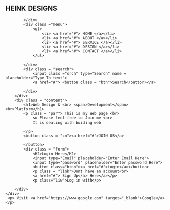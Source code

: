 
<!DOCTYPE html>
<html lang="en">
<head>
    <meta charset="UTF-8">
    <meta name="viewport" content="width=device-width, initial-scale=1.0">
     <title>WebPage design</title>
    <link rel="stylesheet" href="debbie.css">
</head>
<body>
    <div class = "main">
        <div class = "navbar" >
            <div class ="icon">
                <h2 class = "logo">HEINK DESIGNS</h2>

            </div>
            <div class ="menu">
                <ul>
                    <li> <a href="#"> HOME </a></li>
                    <li> <a href="#"> ABOUT </a></li>
                    <li> <a href="#"> SERVICE </a></li>
                    <li> <a href="#"> DESIGN </a></li>
                    <li> <a href="#"> CONTACT </a></li>
                </ul>

            </div>
            <div class = "search">
                <input class ="srch" type="Search" name = placeholder="Type To text">
                <a href="#"> <button class = "btn">Search</button></a> 

            </div>
        </div>
        <div class = "content">
            <h1>Web Design & <br> <span>Development</span> <br>Platform</h1>
            <p class = "par"> This is my Web page <br>
                so Please feel free to Join me <br>
                It is dealing with buiding web

            </p>
            <button class = "cn"><a href="#">JOIN US</a>

            </button>
            <div class = "form">
                <H2>Login Here</H2>
                <input type="Email" placeholder="Enter Email Here">
                <input type="password" placeholder="Enter password Here">
                <button class="btnn"><a href="#">Login</a></button>
                <p class = "link">Dont have an account<br>
                <a href="#"> Sign Up</a> Here</a></p>
                <p class="liw">Log in with</p>

<div class = icons>
    <a href="#"><ion-icon name ="logo-facebook"></ion-icon></a>
    <a href="#"><ion-icon name ="logo-instagram"></ion-icon></a>
    <a href="#"><ion-icon name ="logo-twitter"></ion-icon></a>
    <a href="#"><ion-icon name ="logo-google"></ion-icon></a>
    <a href="#"><ion-icon name ="logo-skype"></ion-icon></a>
</div>
            </div>

        </div>
    </div>
     <p> Visit <a href="https://www.google.com" target="_blank">Google</a></p>
    
    
  <Script  src = "https://unpkg.com/ionicons@5.4.0/dist/ionicons.js"> </Script>  
</body>
</html>

